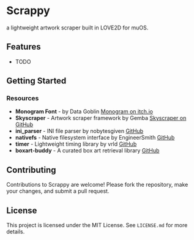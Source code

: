 # Scrappy

a lightweight artwork scraper built in LOVE2D for muOS.

## Features

- TODO

## Getting Started

### Resources

- **Monogram Font** - by Data Goblin [Monogram on itch.io](https://datagoblin.itch.io/monogram)
- **Skyscraper** - Artwork scraper framework by Gemba [Skyscraper on GitHub](https://github.com/Gemba/skyscraper)
- **ini_parser** - INI file parser by nobytesgiven [GitHub](https://github.com/nobytesgiven/ini_parser)
- **nativefs** - Native filesystem interface by EngineerSmith [GitHub](https://github.com/EngineerSmith/nativefs)
- **timer** - Lightweight timing library by vrld [GitHub](https://github.com/vrld/hump)
- **boxart-buddy** - A curated box art retrieval library [GitHub](https://github.com/boxart-buddy/boxart-buddy)

## Contributing

Contributions to Scrappy are welcome! Please fork the repository, make your changes, and submit a pull request.

## License

This project is licensed under the MIT License. See `LICENSE.md` for more details.
